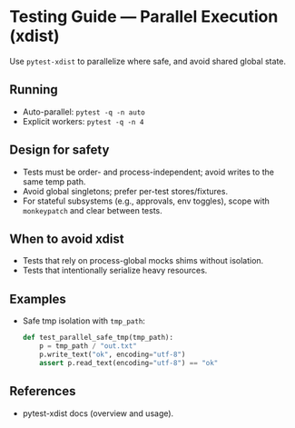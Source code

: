 # Testing Guide — Parallel Execution (xdist)

Use `pytest-xdist` to parallelize where safe, and avoid shared global state.

## Running
- Auto-parallel: `pytest -q -n auto`
- Explicit workers: `pytest -q -n 4`

## Design for safety
- Tests must be order- and process-independent; avoid writes to the same temp path.
- Avoid global singletons; prefer per-test stores/fixtures.
- For stateful subsystems (e.g., approvals, env toggles), scope with `monkeypatch` and clear between tests.

## When to avoid xdist
- Tests that rely on process-global mocks shims without isolation.
- Tests that intentionally serialize heavy resources.

## Examples
- Safe tmp isolation with `tmp_path`:
  ```python
  def test_parallel_safe_tmp(tmp_path):
      p = tmp_path / "out.txt"
      p.write_text("ok", encoding="utf-8")
      assert p.read_text(encoding="utf-8") == "ok"
  ```

## References
- pytest-xdist docs (overview and usage).
